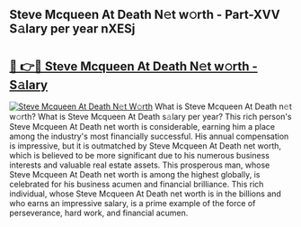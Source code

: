 ## Steve Mcqueen At Death N𝚎t w𝚘rth - Part-XVV S𝚊lary per year nXESj

# <h2><a href="http://gc0ps7b.nevu.top/?p=Steve+Mcqueen+At+Death">🔗 👉🔴 Steve Mcqueen At Death N𝚎t w𝚘rth - S𝚊lary</a></h2>

[![Steve Mcqueen At Death N𝚎t W𝚘rth](https://i.imgur.com/Oavwk0R.jpeg)](http://gc0ps7b.nevu.top/?p=Steve+Mcqueen+At+Death)
What is Steve Mcqueen At Death n𝚎t w𝚘rth? What is Steve Mcqueen At Death s𝚊lary per year?
This rich person's Steve Mcqueen At Death net worth is considerable, earning him a place among the industry's most financially successful. His annual compensation is impressive, but it is outmatched by Steve Mcqueen At Death net worth, which is believed to be more significant due to his numerous business interests and valuable real estate assets. This prosperous man, whose Steve Mcqueen At Death net worth is among the highest globally, is celebrated for his business acumen and financial brilliance. This rich individual, whose Steve Mcqueen At Death net worth is in the billions and who earns an impressive salary, is a prime example of the force of perseverance, hard work, and financial acumen.
